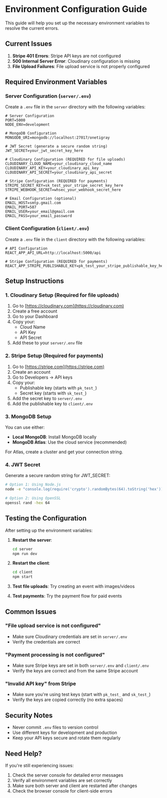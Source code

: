 # Environment Configuration Guide

This guide will help you set up the necessary environment variables to resolve the current errors.

## Current Issues

1. **Stripe 401 Errors**: Stripe API keys are not configured
2. **500 Internal Server Error**: Cloudinary configuration is missing
3. **File Upload Failures**: File upload service is not properly configured

## Required Environment Variables

### Server Configuration (`server/.env`)

Create a `.env` file in the `server` directory with the following variables:

```env
# Server Configuration
PORT=5000
NODE_ENV=development

# MongoDB Configuration
MONGODB_URI=mongodb://localhost:27017/onetigray

# JWT Secret (generate a secure random string)
JWT_SECRET=your_jwt_secret_key_here

# Cloudinary Configuration (REQUIRED for file uploads)
CLOUDINARY_CLOUD_NAME=your_cloudinary_cloud_name
CLOUDINARY_API_KEY=your_cloudinary_api_key
CLOUDINARY_API_SECRET=your_cloudinary_api_secret

# Stripe Configuration (REQUIRED for payments)
STRIPE_SECRET_KEY=sk_test_your_stripe_secret_key_here
STRIPE_WEBHOOK_SECRET=whsec_your_webhook_secret_here

# Email Configuration (optional)
EMAIL_HOST=smtp.gmail.com
EMAIL_PORT=587
EMAIL_USER=your_email@gmail.com
EMAIL_PASS=your_email_password
```

### Client Configuration (`client/.env`)

Create a `.env` file in the `client` directory with the following variables:

```env
# API Configuration
REACT_APP_API_URL=http://localhost:5000/api

# Stripe Configuration (REQUIRED for payments)
REACT_APP_STRIPE_PUBLISHABLE_KEY=pk_test_your_stripe_publishable_key_here
```

## Setup Instructions

### 1. Cloudinary Setup (Required for file uploads)

1. Go to [https://cloudinary.com](https://cloudinary.com)
2. Create a free account
3. Go to your Dashboard
4. Copy your:
   - Cloud Name
   - API Key
   - API Secret
5. Add these to your `server/.env` file

### 2. Stripe Setup (Required for payments)

1. Go to [https://stripe.com](https://stripe.com)
2. Create an account
3. Go to Developers → API keys
4. Copy your:
   - Publishable key (starts with `pk_test_`)
   - Secret key (starts with `sk_test_`)
5. Add the secret key to `server/.env`
6. Add the publishable key to `client/.env`

### 3. MongoDB Setup

You can use either:
- **Local MongoDB**: Install MongoDB locally
- **MongoDB Atlas**: Use the cloud service (recommended)

For Atlas, create a cluster and get your connection string.

### 4. JWT Secret

Generate a secure random string for JWT_SECRET:
```bash
# Option 1: Using Node.js
node -e "console.log(require('crypto').randomBytes(64).toString('hex'))"

# Option 2: Using OpenSSL
openssl rand -hex 64
```

## Testing the Configuration

After setting up the environment variables:

1. **Restart the server**:
   ```bash
   cd server
   npm run dev
   ```

2. **Restart the client**:
   ```bash
   cd client
   npm start
   ```

3. **Test file uploads**: Try creating an event with images/videos
4. **Test payments**: Try the payment flow for paid events

## Common Issues

### "File upload service is not configured"
- Make sure Cloudinary credentials are set in `server/.env`
- Verify the credentials are correct

### "Payment processing is not configured"
- Make sure Stripe keys are set in both `server/.env` and `client/.env`
- Verify the keys are correct and from the same Stripe account

### "Invalid API key" from Stripe
- Make sure you're using test keys (start with `pk_test_` and `sk_test_`)
- Verify the keys are copied correctly (no extra spaces)

## Security Notes

- Never commit `.env` files to version control
- Use different keys for development and production
- Keep your API keys secure and rotate them regularly

## Need Help?

If you're still experiencing issues:
1. Check the server console for detailed error messages
2. Verify all environment variables are set correctly
3. Make sure both server and client are restarted after changes
4. Check the browser console for client-side errors
